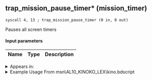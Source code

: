 ## trap_mission_pause_timer* (mission_timer)

`syscall 4, 13 ; trap_mission_pause_timer (0 in, 0 out)`

Pauses all screen timers

#### Input parameters
| Name | Type | Description
|------|------|------------




<details>
	<summary>Appears in:</summary>
| filename | Entity (obj)
|----------|-------------
| msn\AL10_KINOKO_LEX\kino.bdscript       |           
| msn\CA02_SKATE_01\ca02.bdscript       |           
| msn\CA13_KINOKO_LUX\kino.bdscript       |           
| msn\HE17_KINOKO_ZEX\kino.bdscript       |           
| msn\PO09_MS401_FREE\po09.bdscript       |           
| msn\TT06_BAGGAGE_02\tt06.bdscript       |           
| msn\TT06_LETTER_02\tt06.bdscript       |           
| msn\TT07_POSTER_02\tt07.bdscript       |           
| msn\TT07_WORM_02\tt07.bdscript       |           
| msn\TT36_KINOKO_SAI\kino.bdscript       |           
| msn\WI02_KINOKO_MAR\kino.bdscript       |           
| obj\M_EX950\m_ex.bdscript       | ((M) Gambler)          

</details>

<details>
	<summary>Example Usage From msn\AL10_KINOKO_LEX\kino.bdscript</summary>
```plaintext
L112:
 popToSp 0
 syscall 4, 13 ; trap_mission_pause_timer (0 in, 0 out)
 pushFromFSpVal 8
 pushImm 4
 pushFromFSpVal 0
 syscall 4, 26 ; trap_mission_get_timer (1 in, 1 out)
 syscall 4, 37 ; trap_score_update (3 in, 1 out)
 jz L140
 pushFromFSpVal 0
 syscall 4, 47 ; trap_mission_warning_timer (1 in, 0 out)
 pushImm 10
 syscall 0, 65 ; trap_sound_play_system (1 in, 0 out)
 jmp L140
```
</details>


